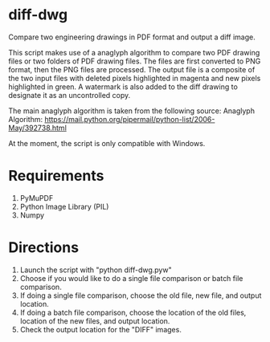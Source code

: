 diff-dwg
========
Compare two engineering drawings in PDF format and output a diff image.

This script makes use of a anaglyph algorithm to compare two PDF drawing files or two folders
of PDF drawing files. The files are first converted to PNG format, then the PNG files are 
processed.  The output file is a composite of the two input files with deleted pixels highlighted 
in magenta and new pixels highlighted in green. A watermark is also added to the diff drawing
to designate it as an uncontrolled copy.

The main anaglyph algorithm is taken from the following source:
Anaglyph Algorithm: https://mail.python.org/pipermail/python-list/2006-May/392738.html

At the moment, the script is only compatible with Windows. 

Requirements
============
1. PyMuPDF
2. Python Image Library (PIL)
3. Numpy

Directions
==========
1. Launch the script with "python diff-dwg.pyw"
2. Choose if you would like to do a single file comparison or batch file comparison.
3. If doing a single file comparison, choose the old file, new file, and output location.
4. If doing a batch file comparison, choose the location of the old files, location of the new files, and output location.
5. Check the output location for the "DIFF" images.
